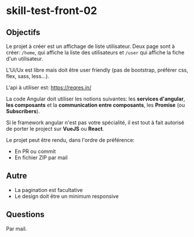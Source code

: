 # skill-test-front-02

## Objectifs

Le projet à créer est un affichage de liste utilisateur. Deux page sont à créer: `/home`, qui affiche la liste des utilisateurs et `/user` qui affiche la fiche d'un utilisateur.

L'Ui/Ux est libre mais doit être user friendly (pas de bootstrap, préférer css, flex, sass, less...).

L'api à utiliser est: https://reqres.in/

La code Angular doit utiliser les notions suivantes: les **services d'angular**, **les composants** et la **communication entre composants**, les **Promise** (ou **Subscribers**).

Si le framework angular n'est pas votre spécialité, il est tout à fait autorisé de porter le project sur **VueJS** ou **React**.

Le projet peut être rendu, dans l'ordre de préférence:

- En PR ou commit
- En fichier ZIP par mail

## Autre

- La pagination est facultative
- Le design doit être un minimum responsive

## Questions

Par mail.
